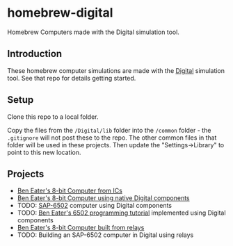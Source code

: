 # homebrew-digital
Homebrew Computers made with the Digital simulation tool.

## Introduction

These homebrew computer simulations are made with the [Digital](https://github.com/hneemann/Digital) simulation tool. See that repo for details getting started.

## Setup

Clone this repo to a local folder.

Copy the files from the `/Digital/lib` folder into the `/common` folder - the `.gitignore` will not post these to the repo. The other common files in that folder will be used in these projects. Then update the "Settings->Library" to point to this new location.

## Projects

* [Ben Eater's 8-bit Computer from ICs](eater_ic/README.md)
* [Ben Eater's 8-bit Computer using native Digital components](eater_digital/README.md)
* TODO: [SAP-6502](https://www.youtube.com/playlist?list=PLjQDRjQfW-85S5QkX8wZbkqichM6TLYYt) computer using Digital components
* TODO: [Ben Eater's 6502 programming tutorial](https://www.youtube.com/playlist?list=PLowKtXNTBypFbtuVMUVXNR0z1mu7dp7eH) implemented using Digital components
* [Ben Eater's 8-bit Computer built from relays](eater_relay/README.md)
* TODO: Building an SAP-6502 computer in Digital using relays

